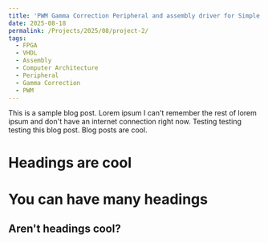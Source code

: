 ```yaml
---
title: 'PWM Gamma Correction Peripheral and assembly driver for Simple Computer on FPGA'
date: 2025-08-18
permalink: /Projects/2025/08/project-2/
tags:
  - FPGA
  - VHDL
  - Assembly
  - Computer Architecture
  - Peripheral
  - Gamma Correction
  - PWM
---
```


This is a sample blog post. Lorem ipsum I can't remember the rest of lorem ipsum and don't have an internet connection right now. Testing testing testing this blog post. Blog posts are cool.

Headings are cool
======

You can have many headings
======

Aren't headings cool?
------